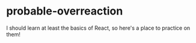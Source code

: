 # probable-overreaction
I should learn at least the basics of React, so here's a place to practice on them!
